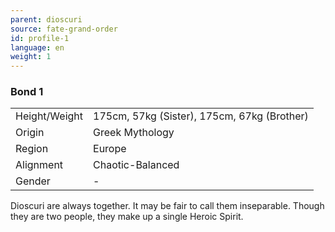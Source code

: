 ```yaml
---
parent: dioscuri
source: fate-grand-order
id: profile-1
language: en
weight: 1
---
```


### Bond 1

<table>
  <tr><td>Height/Weight</td><td>175cm, 57kg (Sister), 175cm, 67kg (Brother)</td></tr>
  <tr><td>Origin</td><td>Greek Mythology</td></tr>
  <tr><td>Region</td><td>Europe</td></tr>
  <tr><td>Alignment</td><td>Chaotic-Balanced</td></tr>
  <tr><td>Gender</td><td>-</td></tr>
</table>

Dioscuri are always together. It may be fair to call them inseparable. Though they are two people, they make up a single Heroic Spirit.
